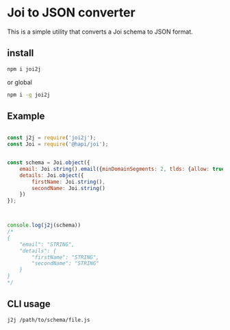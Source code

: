 # Joi to JSON converter #
This is a simple utility that converts a Joi schema to JSON format.

## install ##

```bash
npm i joi2j
```

or global
```bash
npm i -g joi2j
```


## Example ##

```javascript

const j2j = require('joi2j');
const Joi = require('@hapi/joi');


const schema = Joi.object({
    email: Joi.string().email({minDomainSegments: 2, tlds: {allow: true}}).lowercase().required(),
    details: Joi.object({
        firstName: Joi.string(),
        secondName: Joi.string()
    })
});



console.log(j2j(schema)) 
/*
{
    "email": "STRING",
    "details": {
        "firstName": "STRING",
        "secondName": "STRING"
    }
}
*/
```

## CLI usage ##

```bash
j2j /path/to/schema/file.js
```

